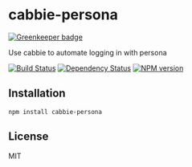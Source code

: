 # cabbie-persona

[![Greenkeeper badge](https://badges.greenkeeper.io/ForbesLindesay/cabbie-persona.svg)](https://greenkeeper.io/)

Use cabbie to automate logging in with persona

[![Build Status](https://img.shields.io/travis/ForbesLindesay/cabbie-persona/master.svg)](https://travis-ci.org/ForbesLindesay/cabbie-persona)
[![Dependency Status](https://img.shields.io/david/ForbesLindesay/cabbie-persona.svg)](https://david-dm.org/ForbesLindesay/cabbie-persona)
[![NPM version](https://img.shields.io/npm/v/cabbie-persona.svg)](https://www.npmjs.com/package/cabbie-persona)

## Installation

    npm install cabbie-persona

## License

  MIT